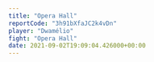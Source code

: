 ```yaml
---
title: "Opera Hall"
reportCode: "3h91bXfaJC2k4vDn"
player: "Dwamélio"
fight: "Opera Hall"
date: 2021-09-02T19:09:04.426000+00:00
---
```

